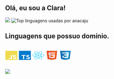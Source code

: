 ## Olá, eu sou a Clara!

<div>
 <img height="180cm" src="https://github-readme-stats.vercel.app/api?username=anacaju&show_icons=true&theme=monokai"/>
 <img 
  src="https://github-readme-stats.vercel.app/api/top-langs/?username=anacaju&layout=compact&theme=monokai&width=500" 
  style="max-width: 100%; height: auto;" 
  alt="Top linguagens usadas por anacaju"
/>
</div>


<h2>Linguagens que possuo domínio.</h2>

<div style="display: inline_block"><br>
  <img align="center" alt="Clara-Js" height="30" width="40" src="https://raw.githubusercontent.com/devicons/devicon/master/icons/javascript/javascript-plain.svg">
  <img align="center" alt="Clara-Ts" height="30" width="40" src="https://raw.githubusercontent.com/devicons/devicon/master/icons/typescript/typescript-plain.svg">
  <img align="center" alt="Clara-React" height="30" width="40" src="https://raw.githubusercontent.com/devicons/devicon/master/icons/react/react-original.svg">
  <img align="center" alt="Clara-HTML" height="30" width="40" src="https://raw.githubusercontent.com/devicons/devicon/master/icons/html5/html5-original.svg">
  <img align="center" alt="Clara-CSS" height="30" width="40" src="https://raw.githubusercontent.com/devicons/devicon/master/icons/css3/css3-original.svg">
</div>

##

<div>
 <a href="https://instagram.com/a.anacaju/" target="_blank"><img src="https://img.shields.io/badge/-Instagram-%23E4405F?style=for-the-badge&logo=instagram&logoColor=white" target="_blank"></a>
</div>
